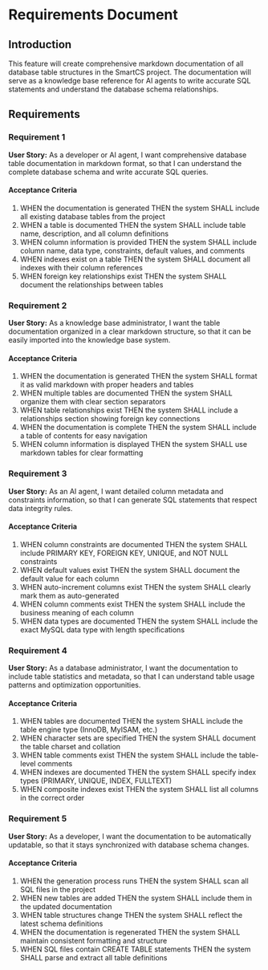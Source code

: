 # Requirements Document

## Introduction

This feature will create comprehensive markdown documentation of all database table structures in the SmartCS project. The documentation will serve as a knowledge base reference for AI agents to write accurate SQL statements and understand the database schema relationships.

## Requirements

### Requirement 1

**User Story:** As a developer or AI agent, I want comprehensive database table documentation in markdown format, so that I can understand the complete database schema and write accurate SQL queries.

#### Acceptance Criteria

1. WHEN the documentation is generated THEN the system SHALL include all existing database tables from the project
2. WHEN a table is documented THEN the system SHALL include table name, description, and all column definitions
3. WHEN column information is provided THEN the system SHALL include column name, data type, constraints, default values, and comments
4. WHEN indexes exist on a table THEN the system SHALL document all indexes with their column references
5. WHEN foreign key relationships exist THEN the system SHALL document the relationships between tables

### Requirement 2

**User Story:** As a knowledge base administrator, I want the table documentation organized in a clear markdown structure, so that it can be easily imported into the knowledge base system.

#### Acceptance Criteria

1. WHEN the documentation is generated THEN the system SHALL format it as valid markdown with proper headers and tables
2. WHEN multiple tables are documented THEN the system SHALL organize them with clear section separators
3. WHEN table relationships exist THEN the system SHALL include a relationships section showing foreign key connections
4. WHEN the documentation is complete THEN the system SHALL include a table of contents for easy navigation
5. WHEN column information is displayed THEN the system SHALL use markdown tables for clear formatting

### Requirement 3

**User Story:** As an AI agent, I want detailed column metadata and constraints information, so that I can generate SQL statements that respect data integrity rules.

#### Acceptance Criteria

1. WHEN column constraints are documented THEN the system SHALL include PRIMARY KEY, FOREIGN KEY, UNIQUE, and NOT NULL constraints
2. WHEN default values exist THEN the system SHALL document the default value for each column
3. WHEN auto-increment columns exist THEN the system SHALL clearly mark them as auto-generated
4. WHEN column comments exist THEN the system SHALL include the business meaning of each column
5. WHEN data types are documented THEN the system SHALL include the exact MySQL data type with length specifications

### Requirement 4

**User Story:** As a database administrator, I want the documentation to include table statistics and metadata, so that I can understand table usage patterns and optimization opportunities.

#### Acceptance Criteria

1. WHEN tables are documented THEN the system SHALL include the table engine type (InnoDB, MyISAM, etc.)
2. WHEN character sets are specified THEN the system SHALL document the table charset and collation
3. WHEN table comments exist THEN the system SHALL include the table-level comments
4. WHEN indexes are documented THEN the system SHALL specify index types (PRIMARY, UNIQUE, INDEX, FULLTEXT)
5. WHEN composite indexes exist THEN the system SHALL list all columns in the correct order

### Requirement 5

**User Story:** As a developer, I want the documentation to be automatically updatable, so that it stays synchronized with database schema changes.

#### Acceptance Criteria

1. WHEN the generation process runs THEN the system SHALL scan all SQL files in the project
2. WHEN new tables are added THEN the system SHALL include them in the updated documentation
3. WHEN table structures change THEN the system SHALL reflect the latest schema definitions
4. WHEN the documentation is regenerated THEN the system SHALL maintain consistent formatting and structure
5. WHEN SQL files contain CREATE TABLE statements THEN the system SHALL parse and extract all table definitions